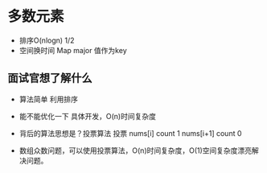 # 多数元素

- 排序O(nlogn)  1/2
- 空间换时间 Map major 值作为key

## 面试官想了解什么
- 算法简单  利用排序
- 能不能优化一下 具体开发，O(n)时间复杂度
- 背后的算法思想是？投票算法
    投票
    nums[i]  count 1
    nums[i+1] count 0

- 数组众数问题，可以使用投票算法，O(n)时间复杂度，O(1)空间复杂度漂亮解决问题。